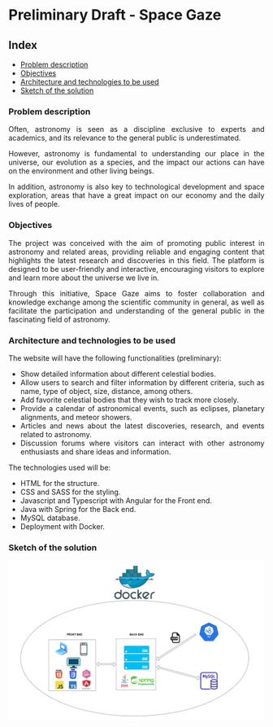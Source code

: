 <div align="justify">

# Preliminary Draft - Space Gaze

## Index

- [Problem description](#problem-description)
- [Objectives](#objectives)
- [Architecture and technologies to be used](#architecture-and-technologies-to-be-used)
- [Sketch of the solution](#sketch-of-the-solution)

### Problem description

Often, astronomy is seen as a discipline exclusive to experts and academics, and its relevance to the general public is underestimated.

However, astronomy is fundamental to understanding our place in the universe, our evolution as a species, and the impact our actions can have on the environment and other living beings.

In addition, astronomy is also key to technological development and space exploration, areas that have a great impact on our economy and the daily lives of people.

### Objectives

The project was conceived with the aim of promoting public interest in astronomy and related areas, providing reliable and engaging content that highlights the latest research and discoveries in this field. The platform is designed to be user-friendly and interactive, encouraging visitors to explore and learn more about the universe we live in.

Through this initiative, Space Gaze aims to foster collaboration and knowledge exchange among the scientific community in general, as well as facilitate the participation and understanding of the general public in the fascinating field of astronomy.

### Architecture and technologies to be used

The website will have the following functionalities (preliminary):

- Show detailed information about different celestial bodies.
- Allow users to search and filter information by different criteria, such as name, type of object, size, distance, among others.
- Add favorite celestial bodies that they wish to track more closely.
- Provide a calendar of astronomical events, such as eclipses, planetary alignments, and meteor showers.
- Articles and news about the latest discoveries, research, and events related to astronomy.
- Discussion forums where visitors can interact with other astronomy enthusiasts and share ideas and information.

The technologies used will be:

- HTML for the structure.
- CSS and SASS for the styling.
- Javascript and Typescript with Angular for the Front end.
- Java with Spring for the Back end.
- MySQL database.
- Deployment with Docker.

### Sketch of the solution

<div align="center">

![Aplication draft](../../img/draft.png)

</div>

</div>
